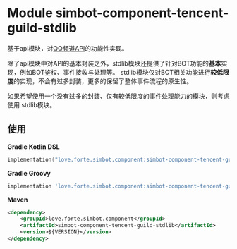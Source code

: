 # Module simbot-component-tencent-guild-stdlib

基于api模块，对[QQ频道API](https://bot.q.qq.com/wiki/develop/api/)的功能性实现。

除了api模块中对API的基本封装之外，stdlib模块还提供了针对BOT功能的**基本**实现，例如BOT鉴权、事件接收与处理等。
stdlib模块仅对BOT相关功能进行**较低限度**的实现，不会有过多封装，更多的保留了整体事件流程的原生性。

如果希望使用一个没有过多的封装、仅有较低限度的事件处理能力的模块，则考虑使用 stdlib模块。

## 使用


**Gradle Kotlin DSL**

```kotlin
implementation("love.forte.simbot.component:simbot-component-tencent-guild-stdlib:$VERSION")
```

**Gradle Groovy**

```groovy
implementation 'love.forte.simbot.component:simbot-component-tencent-guild-stdlib:$VERSION'
```

**Maven**

```xml
<dependency>
    <groupId>love.forte.simbot.component</groupId>
    <artifactId>simbot-component-tencent-guild-stdlib</artifactId>
    <version>${VERSION}</version>
</dependency>
```
